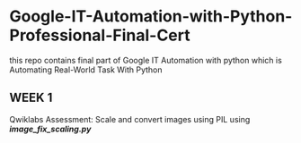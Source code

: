 # Google-IT-Automation-with-Python-Professional-Final-Cert
this repo contains final part of Google IT Automation with python which is Automating Real-World Task With Python


## WEEK 1
Qwiklabs Assessment: Scale and convert images using PIL using ***image_fix_scaling.py***
